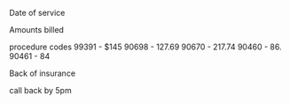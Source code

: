 Date of service

Amounts billed

procedure codes
99391 - $145
90698 - 127.69
90670 - 217.74
90460 - 86.
90461 - 84

Back of insurance

call back by 5pm 

